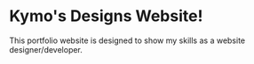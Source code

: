 # Kymo's Designs Website!

This portfolio website is designed to show my skills as a website designer/developer.

